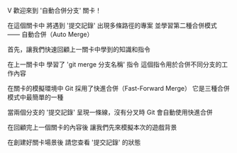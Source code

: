 V
歡迎來到
'自動合併分支' 關卡！

在這個關卡中
將遇到 '提交記錄' 出現多條路徑的專案
並學習第二種合併模式 —— 自動合併（Auto Merge）

首先，讓我們快速回顧上一關卡中學到的知識和指令

在上一關卡中
學習了 'git merge 分支名稱' 指令
這個指令用於合併不同分支的工作內容

在關卡的模擬環境中
Git 採用了快進合併（Fast-Forward Merge）
它是三種合併模式中最簡單的一種

當兩個分支的 '提交記錄' 呈現一條線，沒有分叉時
Git 會自動使用快進合併

在回顧完上一個關卡的內容後
讓我們先來模擬本次的遊戲背景

在創建好關卡場景後
請您查看 '提交記錄' 的狀態